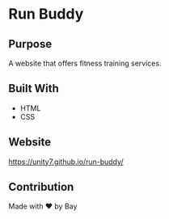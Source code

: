 # Run Buddy

## Purpose
A website that offers fitness training services.

## Built With
* HTML
* CSS

## Website
https://unity7.github.io/run-buddy/

## Contribution
Made with ❤️ by Bay
